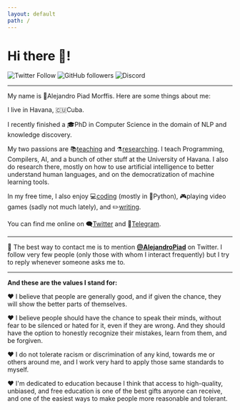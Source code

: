```yaml
---
layout: default
path: /
---
```


# Hi there 🖖!

![Twitter Follow](https://img.shields.io/twitter/follow/alepiad?label=Follow%20on%20Twitter&color=red&style=flat) ![GitHub followers](https://img.shields.io/github/followers/apiad?label=Follow%20on%20Github&style=flat) ![Discord](https://img.shields.io/discord/768779284050477086?style=flat&label=Chat%20on%20Discord)

---

My name is 👨Alejandro Piad Morffis. Here are some things about me:

I live in Havana, 🇨🇺Cuba.

I recently finished a 🎓PhD in Computer Science in the domain of NLP and knowledge discovery.

My two passions are 📚[teaching](https://apiad.net/about/teaching) and ⚗️[researching](https://apiad.net/about/research). I teach Programming, Compilers, AI, and a bunch of other stuff at the University of Havana. I also do research there, mostly on how to use artificial intelligence to better understand human languages, and on the democratization of machine learning tools.

In my free time, I also enjoy 💻[coding](https://apiad.net/about/projects) (mostly in 🐍Python), 🎮playing video games (sadly not much lately), and ✏️[writing](https://apiad.net/about/writing).

You can find me online on 🗨️[Twitter](https://apiad.net/at/twitter) and 📱[Telegram](https://apiad.net/at/telegram).

---

💌 The best way to contact me is to mention [**@AlejandroPiad**](https://twitter.com/intent/tweet?text=Hey%20@AlejandroPiad%20...) on Twitter. I follow very few people (only those with whom I interact frequently) but I try to reply whenever someone asks me to.

---

**And these are the values I stand for:**

❤️ I believe that people are generally good, and if given the chance, they will show the better parts of themselves.

❤️ I believe people should have the chance to speak their minds, without fear to be silenced or hated for it, even if they are wrong. And they should have the option to honestly recognize their mistakes, learn from them, and be forgiven.

❤️ I do not tolerate racism or discrimination of any kind, towards me or others around me, and I work very hard to apply those same standards to myself.

❤️ I'm dedicated to education because I think that access to high-quality, unbiased, and free education is one of the best gifts anyone can receive, and one of the easiest ways to make people more reasonable and tolerant.

